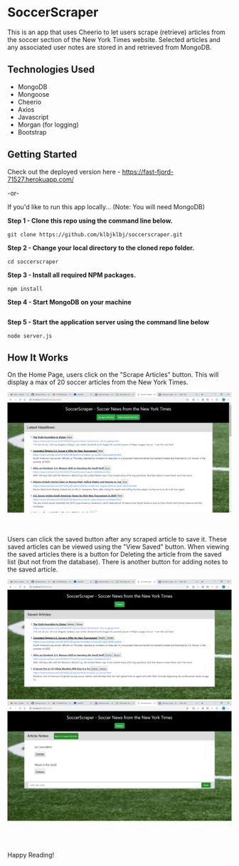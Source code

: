 # SoccerScraper

This is an app that uses Cheerio to let users scrape (retrieve) articles from the soccer section of the New York Times website.  Selected articles and any associated user notes are stored in and retrieved from MongoDB.

## Technologies Used

* MongoDB 
* Mongoose
* Cheerio
* Axios
* Javascript
* Morgan (for logging)
* Bootstrap 

## Getting Started

Check out the deployed version here - https://fast-fjord-71527.herokuapp.com/ 

-or-

If you'd like to run this app locally... (Note: You will need MongoDB)

**Step 1 - Clone this repo using the command line below.**
```
git clone https://github.com/klbjklbj/soccerscraper.git
```
**Step 2 - Change your local directory to the cloned repo folder.**
```
cd soccerscraper
```
**Step 3 - Install all required NPM packages.**
```
npm install
```
**Step 4 - Start MongoDB on your machine**
```

```
**Step 5 - Start the application server using the command line below**
```
node server.js
```
## How It Works

On the Home Page, users click on the "Scrape Articles" button. This will display a max of 20 soccer articles from the New York Times.

<div align="center">
<img src="https://github.com/klbjklbj/soccerscraper/blob/master/public/images/scraped.png"></img>
</div>
<br><br>

Users can click the saved button after any scraped article to save it. These saved articles can be viewed using the "View Saved" button. When viewing the saved articles there is a button for Deleting the article from the saved list (but not from the database). There is another button for adding notes to the saved article.

<div align="center">
<img src="https://github.com/klbjklbj/soccerscraper/blob/master/public/images/saved.png"></img>
</div>

<div align="center">
<img src="https://github.com/klbjklbj/soccerscraper/blob/master/public/images/notes.png"></img>
</div>

<br><br><br>
Happy Reading!
